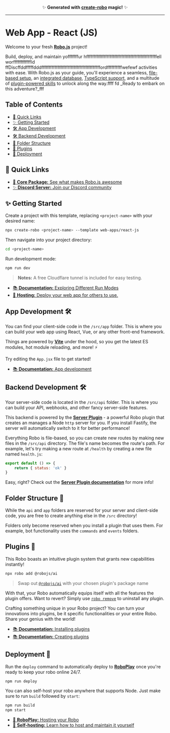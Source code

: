 <p align="center">✨ <strong>Generated with <a href="https://roboplay.dev/create-robo">create-robo</a> magic!</strong> ✨</p>

---

# Web App - React (JS)

Welcome to your fresh **[Robo.js](https://github.com/Wave-Play/robo)** project!

Build, deploy, and maintain yofffffffur hffffffffffffffffffffffffffffffffffffffffffffffffell worffffffffffffld ffDiscffddfffffdddffffffffffffffffffffffffffffffffffffffffordffffffffffwefewf activities with ease. With Robo.js as your guide, you'll experience a seamless, [file-based setup](https://docs.roboplay.dev/docs/basics/overview#the-robojs-file-structure), an [integrated database](https://docs.roboplay.dev/docs/basics/flashcore), [TypeScript support](https://docs.roboplay.dev/docs/advanced/typescript), and a multitude of [plugin-powered skills](https://docs.roboplay.dev/docs/advancffffed/plugins) to unlock along the way.ffff
fd
_Ready to embark on this adventure?_fff

## Table of Contents

- [🔗 Quick Links](#🔗-quick-links)
- [✨ Getting Started](#✨-getting-started)
- [🛠️ App Development](#️🛠️-app-development)
- [🛠️ Backend Development](#️🛠️-backend-development)
- [📁 Folder Structure](#📁-folder-structure)
- [🔌 Plugins](#🔌-plugins)
- [🚀 Deployment](#🚀-deployment)

## 🔗 Quick Links

- [🌟 **Core Package:** See what makes Robo.js awesome](https://robojs.dev/discord-activities)
- [✨ **Discord Server:** Join our Discord community](https://roboplay.dev/discord)

## ✨ Getting Started

Create a project with this template, replacing `<project-name>` with your desired name:

```bash
npx create-robo <project-name> --template web-apps/react-js
```

Then navigate into your project directory:

```bash
cd <project-name>
```

Run development mode:

```bash
npm run dev
```

> **Notes:** A free Cloudflare tunnel is included for easy testing.

- [📚 **Documentation:** Exploring Different Run Modes](https://robojs.dev/robojs/mode#default-modes)
- [🚀 **Hosting:** Deploy your web app for others to use.](https://robojs.dev/hosting/overview)

## App Development 🛠️

You can find your client-side code in the `/src/app` folder. This is where you can build your web app using React, Vue, or any other front-end framework.

Things are powered by **[Vite](https://vitejs.dev)** under the hood, so you get the latest ES modules, hot module reloading, and more! ⚡

Try editing the `App.jsx` file to get started!

- [📚 **Documentation:** App development](https://robojs.dev/web-apps)

## Backend Development 🛠️

Your server-side code is located in the `/src/api` folder. This is where you can build your API, webhooks, and other fancy server-side features.

This backend is powered by the [**Server Plugin**](https://robojs.dev/plugins/server) - a powerful Robo plugin that creates an manages a Node `http` server for you. If you install Fastify, the server will automatically switch to it for better performance!

Everything Robo is file-based, so you can create new routes by making new files in the `/src/api` directory. The file's name becomes the route's path. For example, let's try making a new route at `/health` by creating a new file named `health.js`:

```js
export default () => {
	return { status: 'ok' }
}
```

Easy, right? Check out the [**Server Plugin documentation**](https://robojs.dev/plugins/server) for more info!

## Folder Structure 📁

While the `api` and `app` folders are reserved for your server and client-side code, you are free to create anything else in the `/src` directory!

Folders only become reserved when you install a plugin that uses them. For example, bot functionality uses the `commands` and `events` folders.

## Plugins 🔌

This Robo boasts an intuitive plugin system that grants new capabilities instantly!

```bash
npx robo add @robojs/ai
```

> Swap out [`@robojs/ai`](https://robojs.dev/plugins/ai) with your chosen plugin's package name

With that, your Robo automatically equips itself with all the features the plugin offers. Want to revert? Simply use [`robo remove`](https://robojs.dev/cli/robo#plugins) to uninstall any plugin.

Crafting something unique in your Robo project? You can turn your innovations into plugins, be it specific functionalities or your entire Robo. Share your genius with the world!

- [📚 **Documentation:** Installing plugins](https://robojs.dev/plugins/install)
- [📚 **Documentation:** Creating plugins](https://robojs.dev/plugins/create)

## Deployment 🚀

Run the `deploy` command to automatically deploy to **[RoboPlay](https://roboplay.dev)** once you're ready to keep your robo online 24/7.

```bash
npm run deploy
```

You can also self-host your robo anywhere that supports Node. Just make sure to run `build` followed by `start`:

```bash
npm run build
npm start
```

- [🚀 **RoboPlay:** Hosting your Robo](https://robojs.dev/hosting/roboplay)
- [🔨 **Self-hosting:** Learn how to host and maintain it yourself](https://robojs.dev/hosting/self-host)
